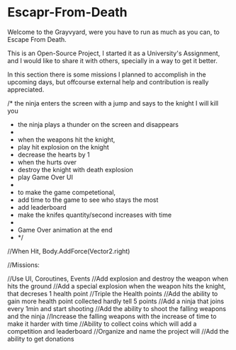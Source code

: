 # Escapr-From-Death

Welcome to the Grayvyard, were you have to run as much as you can, to Escape From Death.

This is an Open-Source Project, I started it as a University's Assignment, and I would like to share it with others, specially in a way to get it better.

In this section there is some missions I planned to accomplish in the upcoming days, but offcourse external help and contribution is really appreciated.

/* the ninja enters the screen with a jump and says to the knight I will kill you 
 * the ninja plays a thunder on the screen and disappears
 * 
 * when the weapons hit the knight,
 * play hit explosion on the knight
 * decrease the hearts by 1
 * when the hurts over
 * destroy the knight with death explosion
 * play Game Over UI
 * 
 * to make the game competetional,
 * add time to the game to see who stays the most
 * add leaderboard
 * make the knifes quantity/second increases with time
 * 
 * Game Over animation at the end
 * */

//When Hit, Body.AddForce(Vector2.right)

//Missions:

//Use UI, Coroutines, Events
//Add explosion and destroy the weapon when hits the ground
//Add a special explosion when the weapon hits the knight, that decreses 1 health point
//Triple the Health points 
//Add the ability to gain more health point collected hardly tell 5 points
//Add a ninja that joins every 1min and start shooting
//Add the ability to shoot the falling weapons and the ninja
//Increase the falling weapons with the increase of time to make it harder with time
//Ability to collect coins which will add a competition and leaderboard
//Organize and name the project will
//Add the ability to get donations